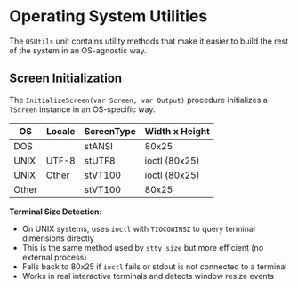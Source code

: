 # Operating System Utilities

The `OSUtils` unit contains utility methods that make it easier to build the rest of the system in an OS-agnostic way.

## Screen Initialization

The `InitializeScreen(var Screen, var Output)` procedure initializes a `TScreen` instance in an OS-specific way.

| OS    | Locale | ScreenType | Width x Height    |
| ----- | ------ | ---------- | ----------------- |
| DOS   |        | stANSI     | 80x25             |
| UNIX  | UTF-8  | stUTF8     | ioctl (80x25)     |
| UNIX  | Other  | stVT100    | ioctl (80x25)     |
| Other |        | stVT100    | 80x25             |

**Terminal Size Detection:**

- On UNIX systems, uses `ioctl` with `TIOCGWINSZ` to query terminal dimensions directly
- This is the same method used by `stty size` but more efficient (no external process)
- Falls back to 80x25 if `ioctl` fails or stdout is not connected to a terminal
- Works in real interactive terminals and detects window resize events
